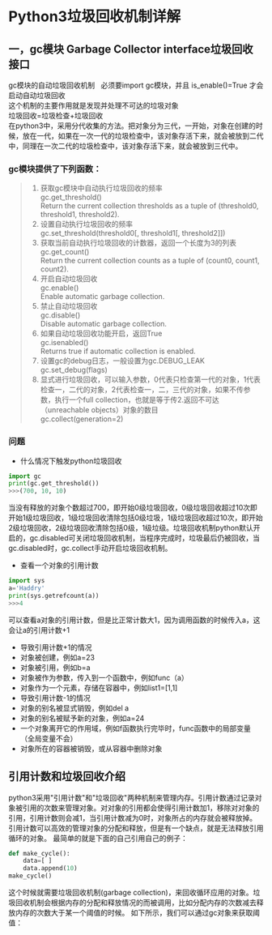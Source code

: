 # Python3垃圾回收机制详解
## 一，gc模块 Garbage Collector interface垃圾回收接口
gc模块的自动垃圾回收机制  
必须要import gc模块，并且 is_enable()=True 才会启动自动垃圾回收  
这个机制的主要作用就是发现并处理不可达的垃圾对象  
垃圾回收=垃圾检查+垃圾回收  
在python3中，采用分代收集的方法。把对象分为三代，一开始，对象在创建的时候，放在一代，如果在一次一代的垃圾检查中，该对象存活下来，就会被放到二代中，同理在一次二代的垃圾检查中，该对象存活下来，就会被放到三代中。  
### gc模块提供了下列函数：
>1. 获取gc模块中自动执行垃圾回收的频率<br>
gc.get_threshold()<br>
Return the current collection thresholds as a tuple of (threshold0, threshold1, threshold2).  
>2. 设置自动执行垃圾回收的频率<br>
gc.set_threshold(threshold0[, threshold1[, threshold2]])  
>3. 获取当前自动执行垃圾回收的计数器，返回一个长度为3的列表  
gc.get_count()   
Return the current collection counts as a tuple of (count0, count1, count2).  
>4. 开启自动垃圾回收  
gc.enable()   
Enable automatic garbage collection.  
>5. 禁止自动垃圾回收  
gc.disable()   
Disable automatic garbage collection.  
>6. 如果自动垃圾回收功能开启，返回True  
gc.isenabled()   
Returns true if automatic collection is enabled.   
>7. 设置gc的debug日志，一般设置为gc.DEBUG_LEAK  
gc.set_debug(flags)  
>8. 显式进行垃圾回收，可以输入参数，0代表只检查第一代的对象，1代表检查一，二代的对象，2代表检查一，二，三代的对象，如果不传参数，执行一个full collection，也就是等于传2.返回不可达（unreachable objects）对象的数目  
gc.collect(generation=2)
### 问题
* 什么情况下触发python垃圾回收
```python
import gc
print(gc.get_threshold())
>>>(700, 10, 10)
```
当没有释放的对象个数超过700，即开始0级垃圾回收，0级垃圾回收超过10次即开始1级垃圾回收，1级垃圾回收清除包括0级垃圾，1级垃圾回收超过10次，即开始2级垃圾回收，2级垃圾回收清除包括0级，1级垃级。垃圾回收机制python默认开启的，gc.disabled可关闭垃圾回收机制，当程序完成时，垃圾最后仍被回收，当gc.disabled时，gc.collect手动开启垃圾回收机制。
* 查看一个对象的引用计数
```python
import sys
a='Haddry'
print(sys.getrefcount(a))
>>>4
```
可以查看a对象的引用计数，但是比正常计数大1，因为调用函数的时候传入a，这会让a的引用计数+1  
* 导致引用计数+1的情况
 * 对象被创建，例如a=23
 * 对象被引用，例如b=a 
 * 对象被作为参数，传入到一个函数中，例如func（a）
 * 对象作为一个元素，存储在容器中，例如list1=[1,1]
* 导致引用计数-1的情况
 * 对象的别名被显式销毁，例如del a 
 * 对象的别名被赋予新的对象，例如a=24
 * 一个对象离开它的作用域，例如f函数执行完毕时，func函数中的局部变量（全局变量不会）
 * 对象所在的容器被销毁，或从容器中删除对象

## 引用计数和垃圾回收介绍
python3采用"引用计数"和"垃圾回收"两种机制来管理内存。引用计数通过记录对象被引用的次数来管理对象。对对象的引用都会使得引用计数加1，移除对对象的引用，引用计数则会减1，当引用计数减为0时，对象所占的内存就会被释放掉。引用计数可以高效的管理对象的分配和释放，但是有一个缺点，就是无法释放引用循环的对象。
最简单的就是下面的自己引用自己的例子：  
```python
def make_cycle():
    data=[ ]
    data.append(10)
make_cycle()
```
这个时候就需要垃圾回收机制(garbage collection)，来回收循环应用的对象。垃圾回收机制会根据内存的分配和释放情况的而被调用，比如分配内存的次数减去释放内存的次数大于某一个阈值的时候。
如下所示，我们可以通过gc对象来获取阈值：
